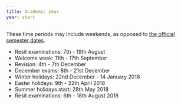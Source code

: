 ```yaml
---
title: Academic year
year: start
---
```


These time periods may include weekends, as opposed to [the official semester dates](http://www.ed.ac.uk/semester-dates).

<!--
* [Festival of Creative Learning (ILW)](http://www.ed.ac.uk/students/academic-life/innovative-learning): 20th - 26th February 2017
* Spring teaching vacation (Easter holidays): 8th - 23rd April 2017
* Summer teaching vacation starts: 29th May 2017
-->
* Resit examinations: 7th - 19th August
* Welcome week: 11th - 17th September
* Revision: 4th - 7th December
* December exams: 8th - 21st December
* Winter holidays: 22nd December - 14 January 2018
* Easter holidays: 9th - 22th April 2018
* Summer holidays start: 28th May 2018
* Resit examinations: 6th - 18th August 2018
